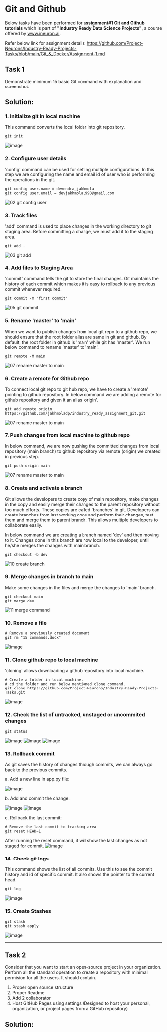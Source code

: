 # Git and Github
Below tasks have been performed for **assignment#1 Git and Github tutorials** which is part of **"Industry Ready Data Science Projects"**, a course offered by www.ineuron.ai. 

Refer below link for assignment details:
https://github.com/Project-Neurons/Industry-Ready-Projects-Tasks/blob/main/Git_&_Docker/Assignment-1.md


## Task 1
Demonstrate minimum 15 basic Git command with explanation and screenshot.

## Solution:
### 1. Initialize git in local machine
This command converts the local folder into git repository.
```
git init
```
![image](https://user-images.githubusercontent.com/54409180/194827184-3a949ac2-ba72-4eeb-8374-e72a30ba09f0.png)

### 2. Configure user details
'config' command can be used for setting multiple configurations. In this step we are configuring the name and email id of user who is performing the operations in the git. 
```
git config user.name = devendra_jakhmola
git config user.email = devjakhmola1990@gmail.com
```
![02  git config user](https://user-images.githubusercontent.com/54409180/194824463-e47990f7-966b-408f-99d3-336e3340c3e6.JPG)

### 3. Track files
'add' command is used to place changes in the working directory to git staging area. Before committing a change, we must add it to the staging area.
```
git add .
```
![03  git add](https://user-images.githubusercontent.com/54409180/194825007-0d1d738a-3559-49de-abf9-38b3c6726150.JPG)

### 4. Add files to Staging Area
'commit' command tells the git to store the final changes. Git maintains the history of each commit which makes it is easy to rollback to any previous commit whenever required.
```
git commit -m "first commit"
```
![05  git commit](https://user-images.githubusercontent.com/54409180/194825150-084abf50-69c2-4d7c-b96a-fd93efa034d3.JPG)

### 5. Rename 'master' to 'main'
When we want to publish changes from local git repo to a github repo, we should ensure that the root folder alias are same in git and github. By default, the root folder in github is 'main' while git has 'master'. We run below command to rename 'master' to 'main'. 
```
git remote -M main
```
![07  rename master to main](https://user-images.githubusercontent.com/54409180/194825758-1e290859-f22f-468b-9722-f452a2bd0e3b.JPG)

### 6. Create a remote for Github repo
To connect local git repo to git hub repo, we have to create a 'remote' pointing to github repository. In below command we are adding a remote for github repository and given it an alias 'origin'. 
```
git add remote origin https://github.com/jakhmoladp/industry_ready_assignment_git.git
```
![07  rename master to main](https://user-images.githubusercontent.com/54409180/194825758-1e290859-f22f-468b-9722-f452a2bd0e3b.JPG)

### 7. Push changes from local machine to github repo
In below command, we are now pushing the committed changes from local repository (main branch) to github repository via remote (origin) we created in previous step.
```
git push origin main
```
![07  rename master to main](https://user-images.githubusercontent.com/54409180/194825758-1e290859-f22f-468b-9722-f452a2bd0e3b.JPG)

### 8. Create and activate a branch
Git allows the developers to create copy of main repository, make changes in the copy and easily merge their changes to the parent repository without too much efforts.
These copies are called 'branches' in git. Developers can create branches from last working code and perform their changes, test them and merge them to parent branch. 
This allows multiple developers to collaborate easily. 

In below command we are creating a branch named 'dev' and then moving to it. Changes done in this branch are now local to the developer, until he/she merges the changes with main branch.
```
git checkout -b dev
```
![10  create branch](https://user-images.githubusercontent.com/54409180/194825525-04002b14-3d67-4a5a-bc71-d071fc6ac4ed.JPG)

### 9. Merge changes in branch to main
Make some changes in the files and merge the changes to 'main' branch.
```
git checkout main
git merge dev
```
![11  merge command](https://user-images.githubusercontent.com/54409180/194826917-a0f99c3d-1964-4e90-bf66-fcd1684daeb6.JPG)

### 10. Remove a file
```
# Remove a previously created document
git rm "15 commands.docx"
```
![image](https://user-images.githubusercontent.com/54409180/194824188-5fb5c5a9-d241-4b83-82c9-c507ddaeaf24.png)

### 11. Clone github repo to local machine
'cloning' allows downloading a github repository into local machine.
```
# Create a folder in local machine.
# cd the folder and run below mentioned clone command.
git clone https://github.com/Project-Neurons/Industry-Ready-Projects-Tasks.git
```
![image](https://user-images.githubusercontent.com/54409180/194828209-6c21040f-8ecf-47f7-99ab-2e1d2c3309e3.png)

### 12. Check the list of untracked, unstaged or uncommited changes
```
git status
```
![image](https://user-images.githubusercontent.com/54409180/194828660-9e92dc56-08d6-464b-aa44-005c61bbc2e7.png)
![image](https://user-images.githubusercontent.com/54409180/194829760-509ee65d-d4db-4f85-8662-f58303b29e1d.png)
![image](https://user-images.githubusercontent.com/54409180/194829870-6820c0c7-cbda-43c1-bbff-f385eb98e3a9.png)

### 13. Rollback commit
As git saves the history of changes through commits, we can always go back to the previous commits.

a. Add a new line in app.py file:

![image](https://user-images.githubusercontent.com/54409180/194831390-f24418a9-189e-433a-bf20-b232844168c3.png)

b. Add and commit the change:

![image](https://user-images.githubusercontent.com/54409180/194831567-7301edc4-f3d0-4a15-ad83-2ee92c201ea6.png)
![image](https://user-images.githubusercontent.com/54409180/194831610-f2bc3da0-91bb-40e5-bcb0-d674466ed84d.png)

c. Rollback the last commit:
```
# Remove the last commit to tracking area
git reset HEAD~1
```

After running the reset command, it will show the last changes as not staged for commit.
![image](https://user-images.githubusercontent.com/54409180/194831888-d916d1d4-1ce4-43df-97f5-b63d56a552a7.png)

### 14. Check git logs
This command shows the list of all commits. Use this to see the commit history and id of specific commit. It also shows the pointer to the current head.
```
git log
```
![image](https://user-images.githubusercontent.com/54409180/194832578-20eb3a8a-3bac-4790-b45b-04a00d1e0c40.png)

### 15. Create Stashes
```
git stash 
git stash apply
```
![image](https://user-images.githubusercontent.com/54409180/194833942-23c2d824-6927-4655-af2b-83d91d7eeb36.png)

----------------------------------------------------------------------------------------------------------------
## Task 2
Consider that you want to start an open-source project in your organization. Perform all the standard operation to create a repository with minimal permision for all the users. It should contain.
1. Proper open source structure
2. Proper Readme
3. Add 2 collaborator
4. Host GitHub Pages using settings (Designed to host your personal, organization, or project pages from a GitHub repository)

## Solution:
